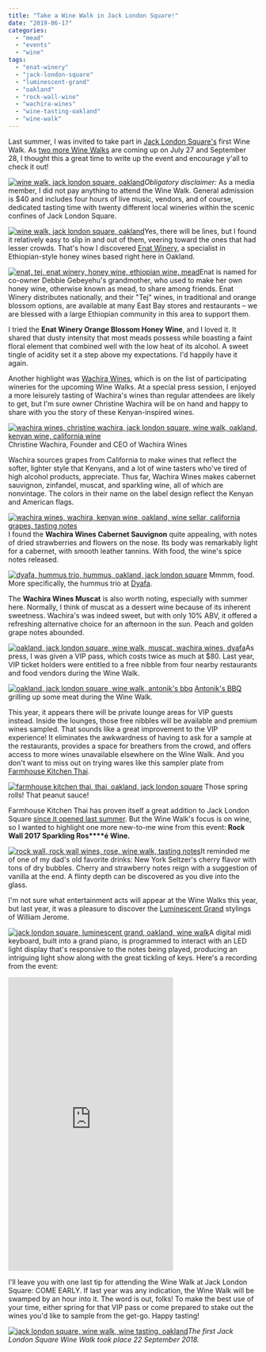 ```yaml
---
title: "Take a Wine Walk in Jack London Square!"
date: "2019-06-17"
categories:
  - "mead"
  - "events"
  - "wine"
tags:
  - "enat-winery"
  - "jack-london-square"
  - "luminescent-grand"
  - "oakland"
  - "rock-wall-wine"
  - "wachira-wines"
  - "wine-tasting-oakland"
  - "wine-walk"
---
```


Last summer, I was invited to take part in [Jack London Square's](https://jacklondonsquare.com/) first Wine Walk. As [two more Wine Walks](https://www.eventbrite.com/o/evntwrks-19777485035) are coming up on July 27 and September 28, I thought this a great time to write up the event and encourage y'all to check it out!

[![wine walk, jack london square, oakland](https://thegourmez-wpmedia.s3.amazonaws.com/2019/06/2018-Jack-London-Wine-Walk-27-500x398.jpg)](https://thegourmez-wpmedia.s3.amazonaws.com/2019/06/2018-Jack-London-Wine-Walk-27.jpg)_Obligatory disclaimer:_ As a media member, I did not pay anything to attend the Wine Walk. General admission is $40 and includes four hours of live music, vendors, and of course, dedicated tasting time with twenty different local wineries within the scenic confines of Jack London Square.

[![wine walk, jack london square, oakland](https://thegourmez-wpmedia.s3.amazonaws.com/2019/06/2018-Jack-London-Wine-Walk-21-500x398.jpg)](https://thegourmez-wpmedia.s3.amazonaws.com/2019/06/2018-Jack-London-Wine-Walk-21.jpg)Yes, there will be lines, but I found it relatively easy to slip in and out of them, veering toward the ones that had lesser crowds. That's how I discovered [Enat Winery,](https://enathoneywine.com/our-winey/) a specialist in Ethiopian-style honey wines based right here in Oakland.

[![enat, tej, enat winery, honey wine, ethiopian wine, mead](https://thegourmez-wpmedia.s3.amazonaws.com/2019/06/2018-Jack-London-Wine-Walk-26-375x500.jpg)](https://thegourmez-wpmedia.s3.amazonaws.com/2019/06/2018-Jack-London-Wine-Walk-26.jpg)Enat is named for co-owner Debbie Gebeyehu's grandmother, who used to make her own honey wine, otherwise known as mead, to share among friends. Enat Winery distributes nationally, and their "Tej" wines, in traditional and orange blossom options, are available at many East Bay stores and restaurants – we are blessed with a large Ethiopian community in this area to support them.

I tried the **Enat Winery Orange Blossom Honey Wine**, and I loved it. It shared that dusty intensity that most meads possess while boasting a faint floral element that combined well with the low heat of its alcohol. A sweet tingle of acidity set it a step above my expectations. I'd happily have it again.

Another highlight was [Wachira Wines](https://www.wholesale.wachirawines.com/), which is on the list of participating wineries for the upcoming Wine Walks. At a special press session, I enjoyed a more leisurely tasting of Wachira's wines than regular attendees are likely to get, but I'm sure owner Christine Wachira will be on hand and happy to share with you the story of these Kenyan-inspired wines.




<div class="caption">

[![wachira wines, christine wachira, jack london square, wine walk, oakland, kenyan wine, california wine](https://thegourmez-wpmedia.s3.amazonaws.com/2019/06/2018-Jack-London-Wine-Walk-10-400x500.jpg)](https://thegourmez-wpmedia.s3.amazonaws.com/2019/06/2018-Jack-London-Wine-Walk-10.jpg) Christine Wachira, Founder and CEO of Wachira Wines</div>


Wachira sources grapes from California to make wines that reflect the softer, lighter style that Kenyans, and a lot of wine tasters who've tired of high alcohol products, appreciate. Thus far, Wachira Wines makes cabernet sauvignon, zinfandel, muscat, and sparkling wine, all of which are nonvintage. The colors in their name on the label design reflect the Kenyan and American flags.

[![wachira wines, wachira, kenyan wine, oakland, wine sellar, california grapes, tasting notes](https://thegourmez-wpmedia.s3.amazonaws.com/2019/06/2018-Jack-London-Wine-Walk-01-333x500.jpg)](https://thegourmez-wpmedia.s3.amazonaws.com/2019/06/2018-Jack-London-Wine-Walk-01.jpg)I found the **Wachira Wines Cabernet Sauvignon** quite appealing, with notes of dried strawberries and flowers on the nose. Its body was remarkably light for a cabernet, with smooth leather tannins. With food, the wine's spice notes released.




<div class="caption">

[![dyafa, hummus trio, hummus, oakland, jack london square](https://thegourmez-wpmedia.s3.amazonaws.com/2019/06/2018-Jack-London-Wine-Walk-03-392x500.jpg)](https://thegourmez-wpmedia.s3.amazonaws.com/2019/06/2018-Jack-London-Wine-Walk-03.jpg) Mmmm, food. More specifically, the hummus trio at [Dyafa](https://www.dyafaoakland.com/).</div>


The **Wachira Wines Muscat** is also worth noting, especially with summer here. Normally, I think of muscat as a dessert wine because of its inherent sweetness. Wachira's was indeed sweet, but with only 10% ABV, it offered a refreshing alternative choice for an afternoon in the sun. Peach and golden grape notes abounded.

[![oakland, jack london square, wine walk, muscat, wachira wines, dyafa](https://thegourmez-wpmedia.s3.amazonaws.com/2019/06/2018-Jack-London-Wine-Walk-07-404x500.jpg)](https://thegourmez-wpmedia.s3.amazonaws.com/2019/06/2018-Jack-London-Wine-Walk-07.jpg)As press, I was given a VIP pass, which costs twice as much at $80. Last year, VIP ticket holders were entitled to a free nibble from four nearby restaurants and food vendors during the Wine Walk.




<div class="caption">

[![oakland, jack london square, wine walk, antonik's bbq](https://thegourmez-wpmedia.s3.amazonaws.com/2019/06/2018-Jack-London-Wine-Walk-29-375x500.jpg)](https://thegourmez-wpmedia.s3.amazonaws.com/2019/06/2018-Jack-London-Wine-Walk-29.jpg) [Antonik's BBQ](https://www.instagram.com/antoniksbbq/?hl=en) grilling up some meat during the Wine Walk.</div>


This year, it appears there will be private lounge areas for VIP guests instead. Inside the lounges, those free nibbles will be available and premium wines sampled. That sounds like a great improvement to the VIP experience! It eliminates the awkwardness of having to ask for a sample at the restaurants, provides a space for breathers from the crowd, and offers access to more wines unavailable elsewhere on the Wine Walk. And you don't want to miss out on trying wares like this sampler plate from [Farmhouse Kitchen Thai](http://www.farmhousethai.com/oakland/).




<div class="caption">

[![farmhouse kitchen thai, thai, oakland, jack london square](https://thegourmez-wpmedia.s3.amazonaws.com/2019/06/2018-Jack-London-Wine-Walk-24-404x500.jpg)](https://thegourmez-wpmedia.s3.amazonaws.com/2019/06/2018-Jack-London-Wine-Walk-24.jpg) Those spring rolls! That peanut sauce!</div>


Farmhouse Kitchen Thai has proven itself a great addition to Jack London Square [since it opened last summer](https://thegourmez.com/2018/08/02/farmhouse-kitchen-thai-cuisine-now-open-in-oakland/). But the Wine Walk's focus is on wine, so I wanted to highlight one more new-to-me wine from this event: **Rock Wall 2017 Sparkling Ros****é Wine.**

[![rock wall, rock wall wines, rose, wine walk, tasting notes](https://thegourmez-wpmedia.s3.amazonaws.com/2019/06/2018-Jack-London-Wine-Walk-20-375x500.jpg)](https://thegourmez-wpmedia.s3.amazonaws.com/2019/06/2018-Jack-London-Wine-Walk-20.jpg)It reminded me of one of my dad's old favorite drinks: New York Seltzer's cherry flavor with tons of dry bubbles. Cherry and strawberry notes reign with a suggestion of vanilla at the end. A flinty depth can be discovered as you dive into the glass.

I'm not sure what entertainment acts will appear at the Wine Walks this year, but last year, it was a pleasure to discover the [Luminescent Grand](https://www.luminescentgrand.com/) stylings of William Jerome.

[![jack london square, luminescent grand, oakland, wine walk](https://thegourmez-wpmedia.s3.amazonaws.com/2019/06/2018-Jack-London-Wine-Walk-35-500x402.jpg)](https://thegourmez-wpmedia.s3.amazonaws.com/2019/06/2018-Jack-London-Wine-Walk-35.jpg)A digital midi keyboard, built into a grand piano, is programmed to interact with an LED light display that's responsive to the notes being played, producing an intriguing light show along with the great tickling of keys. Here's a recording from the event:

<iframe src="https://www.facebook.com/plugins/video.php?href=https%3A%2F%2Fwww.facebook.com%2Fthegourmez%2Fvideos%2F10155868026029607%2F&width=333&show_text=false&appId=152380721638567&height=592" width="333" height="592" style="border:none;overflow:hidden" scrolling="no" frameborder="0" allowtransparency="true" allow="encrypted-media" allowfullscreen="true"></iframe>

I'll leave you with one last tip for attending the Wine Walk at Jack London Square: COME EARLY. If last year was any indication, the Wine Walk will be swamped by an hour into it. The word is out, folks! To make the best use of your time, either spring for that VIP pass or come prepared to stake out the wines you'd like to sample from the get-go. Happy tasting!

[![jack london square, wine walk, wine tasting, oakland](https://thegourmez-wpmedia.s3.amazonaws.com/2019/06/2018-Jack-London-Wine-Walk-12-400x500.jpg)](https://thegourmez-wpmedia.s3.amazonaws.com/2019/06/2018-Jack-London-Wine-Walk-12.jpg)_The first Jack London Square Wine Walk took place 22 September 2018._
